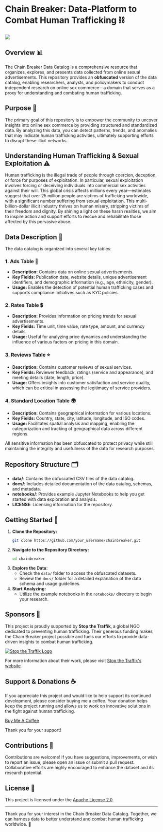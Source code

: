 # Chain Breaker: Data-Platform to Combat Human Trafficking ⛓️

<img src="https://www.lcms.org/image/08-social-issues/Web-Banner-Human-Trafficking-1280x560.jpg">

## Overview 📊

The Chain Breaker Data Catalog is a comprehensive resource that organizes, explores, and presents data collected from online sexual advertisements. This repository provides an **obfuscated** version of the data catalog, enabling researchers, analysts, and policymakers to conduct independent research on online sex commerce—a domain that serves as a proxy for understanding and combating human trafficking.

## Purpose 🎯

The primary goal of this repository is to empower the community to uncover insights into online sex commerce by providing structured and standardized data. By analyzing this data, you can detect patterns, trends, and anomalies that may indicate human trafficking activities, ultimately supporting efforts to disrupt these illicit networks.

## Understanding Human Trafficking & Sexual Exploitation ⚠️

Human trafficking is the illegal trade of people through coercion, deception, or force for purposes of exploitation. In particular, sexual exploitation involves forcing or deceiving individuals into commercial sex activities against their will. This global crisis affects millions every year—estimates suggest that over 25 million people are victims of trafficking worldwide, with a significant number suffering from sexual exploitation. This multi-billion-dollar illicit industry thrives on human misery, stripping victims of their freedom and dignity. By shining a light on these harsh realities, we aim to inspire action and support efforts to rescue and rehabilitate those affected by this pervasive abuse.

## Data Description 📑

The data catalog is organized into several key tables:

### 1. Ads Table 📢
- **Description:** Contains data on online sexual advertisements.
- **Key Fields:** Publication date, website details, unique advertisement identifiers, and demographic information (e.g., age, ethnicity, gender).
- **Usage:** Enables the detection of potential human trafficking cases and supports compliance initiatives such as KYC policies.

### 2. Rates Table 💲
- **Description:** Provides information on pricing trends for sexual advertisements.
- **Key Fields:** Time unit, time value, rate type, amount, and currency details.
- **Usage:** Useful for analyzing price dynamics and understanding the influence of various factors on pricing in this domain.

### 3. Reviews Table ⭐
- **Description:** Contains customer reviews of sexual services.
- **Key Fields:** Reviewer feedback, ratings (service and appearance), and meeting details (date, length, price).
- **Usage:** Offers insights into customer satisfaction and service quality, which can be critical in assessing the legitimacy of service providers.

### 4. Standard Location Table 🌍
- **Description:** Contains geographical information for various locations.
- **Key Fields:** Country, state, city, latitude, longitude, and ISO codes.
- **Usage:** Facilitates spatial analysis and mapping, enabling the categorization and tracking of geographical data across different regions.

All sensitive information has been obfuscated to protect privacy while still maintaining the integrity and usefulness of the data for research purposes.

## Repository Structure 🗂️

- **data/**: Contains the obfuscated CSV files of the data catalog.
- **docs/**: Includes detailed documentation of the data catalog, schemas, and metadata.
- **notebooks/**: Provides example Jupyter Notebooks to help you get started with data exploration and analysis.
- **LICENSE**: Licensing information for the repository.

## Getting Started 🚀

1. **Clone the Repository:**
   ```bash
   git clone https://github.com/your_username/chainbreaker.git
   ```
2. **Navigate to the Repository Directory:**
   ```bash
   cd chainbreaker
   ```
3. **Explore the Data:**
   - Check the `data/` folder to access the obfuscated datasets.
   - Review the `docs/` folder for a detailed explanation of the data schema and usage guidelines.
4. **Start Analyzing:**
   - Utilize the example notebooks in the `notebooks/` directory to begin your research.

## Sponsors 🤝

This project is proudly supported by **Stop the Traffik**, a global NGO dedicated to preventing human trafficking. Their generous funding makes the Chain Breaker project possible and fuels our efforts to provide data-driven insights to combat human trafficking.  

[![Stop the Traffik Logo](https://stopthetraffik.org/wp-content/uploads/2024/04/social-open-graph-default.png)](https://stopthetraffik.org/)

For more information about their work, please visit [Stop the Traffik's website](https://stopthetraffik.org/).

## Support & Donations ☕️

If you appreciate this project and would like to help support its continued development, please consider buying me a coffee. Your donation helps keep the project running and allows us to work on innovative solutions in the fight against human trafficking.  

[Buy Me A Coffee](https://www.buymeacoffee.com/your_username)

Thank you for your support!

## Contributions 🤝

Contributions are welcome! If you have suggestions, improvements, or wish to report an issue, please open an issue or submit a pull request. Collaborative efforts are highly encouraged to enhance the dataset and its research potential.

## License 📄

This project is licensed under the [Apache License 2.0](LICENSE).

---

Thank you for your interest in the Chain Breaker Data Catalog. Together, we can harness data to better understand and combat human trafficking worldwide. 💪
